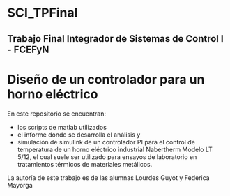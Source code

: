 # SCI_TPFinal
## Trabajo Final Integrador de Sistemas de Control I - FCEFyN
# Diseño de un controlador para un horno eléctrico
En este repositorio se encuentran:
* los scripts de matlab utilizados
* el informe donde se desarrolla el análisis y
* simulación de simulink
  de un controlador PI para el control de temperatura de un horno eléctrico industrial Nabertherm Modelo LT 5/12, el cual suele ser utilizado  para ensayos de laboratorio en tratamientos térmicos de materiales metálicos.

La autoría de este trabajo es de las alumnas Lourdes Guyot y Federica Mayorga



